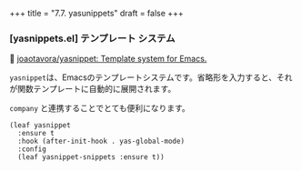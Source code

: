 +++
title = "7.7. yasunippets"
draft = false
+++
### [yasnippets.el] テンプレート システム
🔗 [joaotavora/yasnippet: Template system for Emacs.](https://github.com/joaotavora/yasnippet) 

`yasnippet`は、Emacsのテンプレートシステムです。省略形を入力すると、それが関数テンプレートに自動的に展開されます。

`company` と連携することでとても便利になります。

```elisp
(leaf yasnippet
  :ensure t
  :hook (after-init-hook . yas-global-mode)
  :config
  (leaf yasnippet-snippets :ensure t))
```
